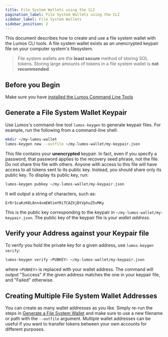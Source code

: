 ```yaml
---
title: File System Wallets using the CLI
pagination_label: File System Wallets using the CLI
sidebar_label: File System Wallets
sidebar_position: 2
---
```


This document describes how to create and use a file system wallet with the
Lumos CLI tools. A file system wallet exists as an unencrypted keypair file
on your computer system's filesystem.

> File system wallets are the **least secure** method of storing SOL tokens. Storing large amounts of tokens in a file system wallet is **not recommended**.

## Before you Begin

Make sure you have
[installed the Lumos Command Line Tools](../install.md)

## Generate a File System Wallet Keypair

Use Lumos's command-line tool `lumos-keygen` to generate keypair files. For
example, run the following from a command-line shell:

```bash
mkdir ~/my-lumos-wallet
lumos-keygen new --outfile ~/my-lumos-wallet/my-keypair.json
```

This file contains your **unencrypted** keypair. In fact, even if you specify
a password, that password applies to the recovery seed phrase, not the file. Do
not share this file with others. Anyone with access to this file will have access
to all tokens sent to its public key. Instead, you should share only its public
key. To display its public key, run:

```bash
lumos-keygen pubkey ~/my-lumos-wallet/my-keypair.json
```

It will output a string of characters, such as:

```text
ErRr1caKzK8L8nn4xmEWtimYRiTCAZXjBtVphuZ5vMKy
```

This is the public key corresponding to the keypair in
`~/my-lumos-wallet/my-keypair.json`. The public key of the keypair file is
your _wallet address_.

## Verify your Address against your Keypair file

To verify you hold the private key for a given address, use
`lumos-keygen verify`:

```bash
lumos-keygen verify <PUBKEY> ~/my-lumos-wallet/my-keypair.json
```

where `<PUBKEY>` is replaced with your wallet address.
The command will output "Success" if the given address matches the
one in your keypair file, and "Failed" otherwise.

## Creating Multiple File System Wallet Addresses

You can create as many wallet addresses as you like. Simply re-run the
steps in [Generate a File System Wallet](#generate-a-file-system-wallet-keypair)
and make sure to use a new filename or path with the `--outfile` argument.
Multiple wallet addresses can be useful if you want to transfer tokens between
your own accounts for different purposes.
